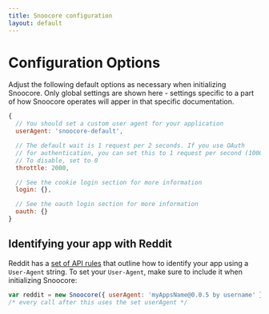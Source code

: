 ```yaml
---
title: Snoocore configuration
layout: default
---
```


# Configuration Options

Adjust the following default options as necessary when initializing Snoocore. Only global settings are shown here - settings specific to a part of how Snoocore operates will apper in that specific documentation.

```javascript
{
  // You should set a custom user agent for your application
  userAgent: 'snoocore-default',

  // The default wait is 1 request per 2 seconds. If you use OAuth
  // for authentication, you can set this to 1 request per second (1000ms)
  // To disable, set to 0
  throttle: 2000,

  // See the cookie login section for more information
  login: {},

  // See the oauth login section for more information
  oauth: {}
}
```

## Identifying your app with Reddit

Reddit has a [set of API rules](https://github.com/reddit/reddit/wiki/API#wiki-rules) that outline how to identify your app using a `User-Agent` string. To set your `User-Agent`, make sure to include it when initializing Snoocore:


```javascript
var reddit = new Snoocore({ userAgent: 'myAppsName@0.0.5 by username' });
/* every call after this uses the set userAgent */
```
